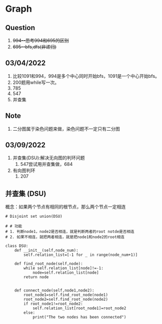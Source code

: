 # Graph

## Question
1. ~~994--思考994和695的区别~~
2. ~~695--bfs,dfs(非递归)~~

## 03/04/2022
1. 比较1091和994，994是多个中心同时开始bfs，1091是一个中心开始bfs。
2. 200题用while写一次。
3. 785
4. 547
5. 并查集

## Note
1. 二分图属于染色问题来做，染色问题不一定只有二分图

## 03/09/2022
1. 并查集(DSU):解决无向图的判环问题
   1. 547尝试用并查集做，684
2. 有向图判环
   1. 207


## 并查集 (DSU)
概念：如果两个节点有相同的根节点，那么两个节点一定相连
```
# Disjoint set union(DSU)

# # 功能
# 1. 判断node1，node2是否相连，就是判断两者的root notde是否相连
# 2. 如果不相连，就把两者相连，就是把node1和node2的root相连

class DSU:
    def __init__(self,node_num):
        self.relation_list=[-1 for _ in range(node_num+1)]
    
    def find_root_node(self,node):
        while self.relation_list[node]!=-1:
            node=self.relation_list[node]
        return node
        

    def connect_node(self,node1,node2):
        root_node1=self.find_root_node(node1)
        root_node2=self.find_root_node(node2)
        if root_node1!=root_node2:
            self.relation_list[root_node1]=root_node2
        else:
            print("The two nodes has been connected")
```
